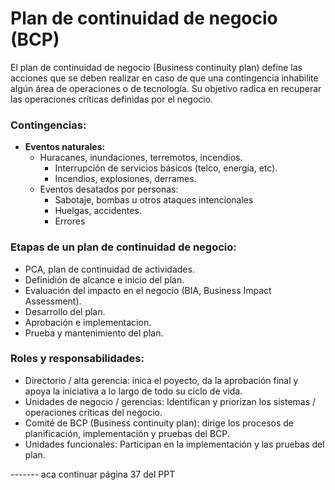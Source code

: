 # Plan de continuidad de negocio (BCP)

El plan de continuidad de negocio (Business continuity plan) define las acciones que se deben realizar en caso de que una contingencia inhabilite algún área de operaciones o de tecnología. Su objetivo radica en recuperar las operaciones críticas definidas por el negocio.

### Contingencias:

- **Eventos naturales:**
  - Huracanes, inundaciones, terremotos, incendios.
    - Interrupción de servicios básicos (telco, energía, etc).
    - Incendios, explosiones, derrames.
  - Eventos desatados por personas:
    - Sabotaje, bombas u otros ataques intencionales
    - Huelgas, accidentes.
    - Errores

### Etapas de un plan de continuidad de negocio:

- PCA, plan de continuidad de actividades.
- Definidión de alcance e inicio del plan.
- Evaluación del impacto en el negocio (BIA, Business Impact Assessment).
- Desarrollo del plan.
- Aprobación e implementacion.
- Prueba y mantenimiento del plan.

### Roles y responsabilidades:

- Directorio / alta gerencia: inica el poyecto, da la aprobación final y apoya la iniciativa a lo largo de todo su ciclo de vida.
- Unidades de negocio / gerencias: Identifican y priorizan los sistemas / operaciones críticas del negocio.
- Comité de BCP (Business continuity plan): dirige los procesos de planificación, implementación y pruebas del BCP.
- Unidades funcionales: Participan en la implementación y las pruebas del plan.

------- aca continuar página 37 del PPT
